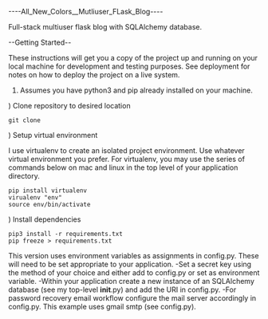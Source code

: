 ----All_New_Colors__Mutliuser_FLask_Blog----

Full-stack multiuser flask blog with SQLAlchemy database.

--Getting Started--

These instructions will get you a copy of the project up and running on your local machine for development and testing purposes. See deployment for notes on how to deploy the project on a live system.

1) Assumes you have python3 and pip already installed on your machine.

) Clone repository to desired location

	git clone 

) Setup virtual environment

I use virtualenv to create an isolated project environment. Use whatever virtual environment you prefer. For virtualenv, you may use the series of commands below on mac and linux in the top level of your application directory.

	pip install virtualenv
	virualenv "env"
	source env/bin/activate

) Install dependencies 

	pip3 install -r requirements.txt
    pip freeze > requirements.txt

This version uses environment variables as assignments in config.py. These will need to be set appropriate to your application. 
-Set a secret key using the method of your choice and either add to config.py or set as environment variable. 
-Within your application create a new instance of an SQLAlchemy database (see my top-level __init__.py) and add the URI in config.py.
-For password recovery email workflow configure the mail server accordingly in config.py. This example uses gmail smtp (see config.py).


